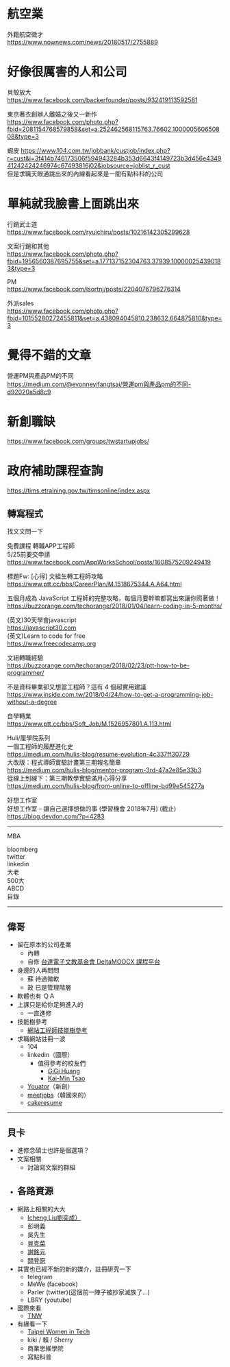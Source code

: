 

# 航空業
外籍航空徵才  
https://www.nownews.com/news/20180517/2755889  

# 好像很厲害的人和公司

貝殼放大  
https://www.facebook.com/backerfounder/posts/932419113592581  
  
東京著衣創辦人離婚之後又一新作  
https://www.facebook.com/photo.php?fbid=2081154768579858&set=a.252462568115763.76602.100000560650808&type=3  

蝦皮
https://www.104.com.tw/jobbank/custjob/index.php?r=cust&j=3f414b746173506f594943284b353d6643f4149723b3d456e434941242424246974c67493816j02&jobsource=joblist_r_cust  
但是求職天眼通跳出來的內線看起來是一間有點科科的公司  

# 單純就我臉書上面跳出來
行銷武士道  
https://www.facebook.com/ryuichiru/posts/10216142305299628  

文案行銷和其他  
https://www.facebook.com/photo.php?fbid=1956560387695755&set=a.177137152304763.37939.100000254390183&type=3  

PM  
https://www.facebook.com/lsortnj/posts/2204076796276314  

外派sales  
https://www.facebook.com/photo.php?fbid=10155280272455811&set=a.438094045810.238632.664875810&type=3  

# 覺得不錯的文章  
營運PM與產品PM的不同  
https://medium.com/@evonneyifangtsai/營運pm與產品pm的不同-d92020a5d8c9  

# 新創職缺
https://www.facebook.com/groups/twstartupjobs/  

# 政府補助課程查詢
https://tims.etraining.gov.tw/timsonline/index.aspx  

## 轉寫程式

找文文問一下

免費課程
轉職APP工程師    
5/25前要交申請  
https://www.facebook.com/AppWorksSchool/posts/1608575209249419

標題Fw: [心得] 文組生轉工程師攻略  
https://www.ptt.cc/bbs/CareerPlan/M.1518675344.A.A64.html  

五個月成為 JavaScript 工程師的完整攻略，每個月要幹嘛都寫出來讓你照著做！  
https://buzzorange.com/techorange/2018/01/04/learn-coding-in-5-months/  

(英文)30天學會javascript  
https://javascript30.com  
(英文)Learn to code for free  
https://www.freecodecamp.org
  
文組轉職經驗  
https://buzzorange.com/techorange/2018/02/23/ptt-how-to-be-programmer/
  
不是資科畢業卻又想當工程師？這有 4 個超實用建議  
https://www.inside.com.tw/2018/04/24/how-to-get-a-programming-job-without-a-degree  

自學轉業  
https://www.ptt.cc/bbs/Soft_Job/M.1526957801.A.113.html  


Huli/厘學院系列  
一個工程師的履歷進化史  
https://medium.com/hulis-blog/resume-evolution-4c337ff30729  
大改版：程式導師實驗計畫第三期報名簡章  
https://medium.com/hulis-blog/mentor-program-3rd-47a2e85e33b3  
從線上到線下：第三期教學實驗滿月心得分享  
https://medium.com/hulis-blog/from-online-to-offline-bd99e545277a  

  
好想工作室  
好想工作室 – 讓自己選擇想做的事 (學習機會 2018年7月) (截止)  
https://blog.devdon.com/?p=4283  

---
MBA  
  
bloomberg  
twitter  
linkedin  
大老  
500大  
ABCD  
目錄  

---
## 偉哥
- 留在原本的公司產業
    - 內轉
    - 自修 [台達電子文教基金會 DeltaMOOCX 課程平台](https://www.facebook.com/deltamoocx)
- 身邊的人再問問
    - 蘇 待過微軟
    - 政 已是管理階層
- 軟體也有 ＱＡ
- 上課只是給你足夠進入的
    - 一直進修
- 技能樹參考
    - [網站工程師技能樹參考](https://github.com/goodjack/developer-roadmap-chinese)
- 求職網站註冊一波
    - 104 
    - linkedin（國際）
        - 值得參考的校友們
            - [GiGi Huang](https://www.linkedin.com/in/gigihuang/)
            - [Kai-Min Tsao](https://www.linkedin.com/in/kai-min-tsao-a5078385/)
    - [Youator](https://www.yourator.co/)（新創）
    - [meetjobs](https://meet.jobs/)（韓國來的）
    - [cakeresume](https://www.cakeresume.com/zh-TW)

---
## 貝卡
- 進修念碩士也許是個選項？
- 文案相關
    - 討論寫文案的群組
- 各路資源
    - 
- 網路上相關的大大
    - [Icheng Liu劉奕成）](https://www.facebook.com/icheng.liu)
    - 彭明義
    - 吳先生
    - [貝克菜](https://www.facebook.com/InceptionPlanter)
    - [謝銘元](https://www.facebook.com/xmy1108)
    - [關登原](https://www.facebook.com/jackylec)
- 其實也已經不新的新的媒介，註冊研究一下
    - telegram
    - MeWe (facebook)
    - Parler (twitter)(這個前一陣子被抄家滅族了...)
    - LBRY (youtube)
- 國際來看
    - [TNW](https://thenextweb.com/conference)
- 有緣看一下
    - [Taipei Women in Tech](https://www.facebook.com/groups/420817431404071/)
    - kiki / 賴 / Sherry
    - 商業思維學院
    - 寫點科普